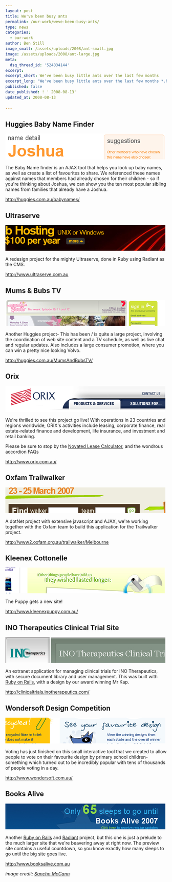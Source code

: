 ```yaml
---
layout: post
title: We've been busy ants
permalink: /our-work/weve-been-busy-ants/
type: news
categories:
  - our-work
author: Ben Still
image_small: /assets/uploads/2008/ant-small.jpg
image: /assets/uploads/2008/ant-large.jpg
meta:
  dsq_thread_id: '524834144'
excerpt:
excerpt_short: We've been busy little ants over the last few months
excerpt_long: "We've been busy little ants over the last few months *.here .posts .blog .of .flurry .the .from .tell .probably .can .you .as*. There have been quite a few that have launched in the last weeks - here are some:"
published: false
date_published: ! ' 2008-08-13'
updated_at: 2008-08-13

---
```


## Huggies Baby Name Finder

[![Baby Name finder](/assets/uploads/2008/bnf.jpg)](http://huggies.com.au/babynames/)

The Baby Name finder is an AJAX tool that helps you look up baby names, as well as create a list of favourites to share. We referenced these names against names that members had already chosen for their children - so if you're thinking about Joshua, we can show you the ten most popular sibling names from families that already have a Joshua.

<http://huggies.com.au/babynames/>

## Ultraserve

[![Ultraserve](/assets/uploads/2008/ultraserve.jpg)](http://www.ultraserve.com.au/)

A redesign project for the mighty Ultraserve, done in Ruby using Radiant as the CMS.

<http://www.ultraserve.com.au>

## Mums & Bubs TV

[![Mums and Bubs](/assets/uploads/2008/mumsandbubs.jpg)](http://huggies.com.au/MumsAndBubsTV/)

Another Huggies project- This has been / is quite a large project, involving the coordination of web site content and a TV schedule, as well as live chat and regular updates. Also includes a large consumer promotion, where you can win a pretty nice looking Volvo.

<http://huggies.com.au/MumsAndBubsTV/>

## Orix

[![Orix web site](/assets/uploads/2008/orix.jpg)](http://www.orix.com.au/)

We're thrilled to see this project go live! With operations in 23 countries and regions worldwide, ORIX's activities include leasing, corporate finance, real estate-related finance and development, life insurance, and investment and retail banking.

Please be sure to stop by the [Novated Lease Calculator](http://www.orix.com.au/), and the wondrous accordion FAQs

<http://www.orix.com.au/>

## Oxfam Trailwalker

[![Oxfam Trailwalker](/assets/uploads/2008/oxfam.jpg)](http://www2.oxfam.org.au/trailwalker/Melbourne)

A dotNet project with extensive javascript and AJAX, we're working together with the Oxfam team to build this application for the Trailwalker project.

<http://www2.oxfam.org.au/trailwalker/Melbourne>

## Kleenex Cottonelle

[![Kleenex Cottonelle site](/assets/uploads/2008/cottonelle.jpg)](http://www.kleenexpuppy.com.au/)

The Puppy gets a new site!

<http://www.kleenexpuppy.com.au/>

## INO Therapeutics Clinical Trial Site

[![INO Therapeutics site](/assets/uploads/2008/ino.jpg)](http://clinicaltrials.inotherapeutics.com/)

An extranet application for managing clinical trials for INO Therapeutics, with secure document library and user management. This was built with [Ruby on Rails](/ruby-on-rails/why-we-use-ruby-on-rails/), with a design by our award winning Mr Kap.

<http://clinicaltrials.inotherapeutics.com/>

## Wondersoft Design Competition

[![Wondersoft site](/assets/uploads/2008/wondersoft.jpg)](http://www.wondersoft.com.au/)

Voting has just finished on this small interactive tool that we created to allow people to vote on their favourite design by primary school children- something which turned out to be incredibly popular with tens of thousands of people voting in a day.

<http://www.wondersoft.com.au/>

## Books Alive

[![Books Alive site](/assets/uploads/2008/books-alive.jpg)](http://www.booksalive.com.au/)

Another [Ruby on Rails](http://www.rubyonrails.org/) and [Radiant](http://radiantcms.org/) project, but this one is just a prelude to the much larger site that we're beavering away at right now. The preview site contains a useful countdown, so you know exactly how many sleeps to go until the big site goes live.

<http://www.booksalive.com.au>

*image credit: [Sancho McCann](https://www.flickr.com/photos/sanchom/)*
